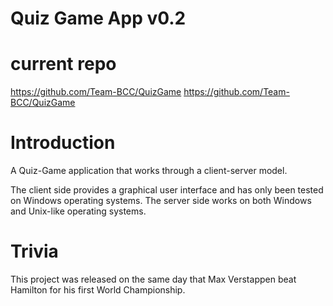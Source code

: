 # Quiz Game App v0.2

# current repo

https://github.com/Team-BCC/QuizGame
https://github.com/Team-BCC/QuizGame

# Introduction

A Quiz-Game application that works through a client-server model.

The client side provides a graphical user interface and has only been tested on Windows operating systems.
The server side works on both Windows and Unix-like operating systems.

# Trivia

This project was released on the same day that Max Verstappen beat Hamilton for his first World Championship.
